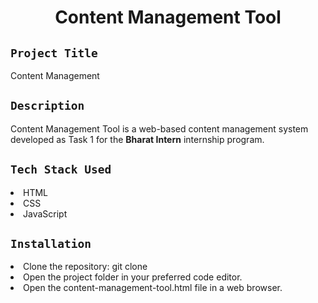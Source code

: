 <h1 align="center">
  <a href="# Content Management Tool"></a>
  Content Management Tool
</h1>

## `Project Title`
Content Management 

## `Description`
Content Management Tool is a web-based content management system developed as Task 1 for the **Bharat Intern** internship program. 

## `Tech Stack Used`
<li>HTML</li>
<li>CSS</li>
<li>JavaScript</li>

## `Installation`
<li>Clone the repository: git clone </li>
<li>Open the project folder in your preferred code editor.</li>
<li>Open the content-management-tool.html file in a web browser.</li>
